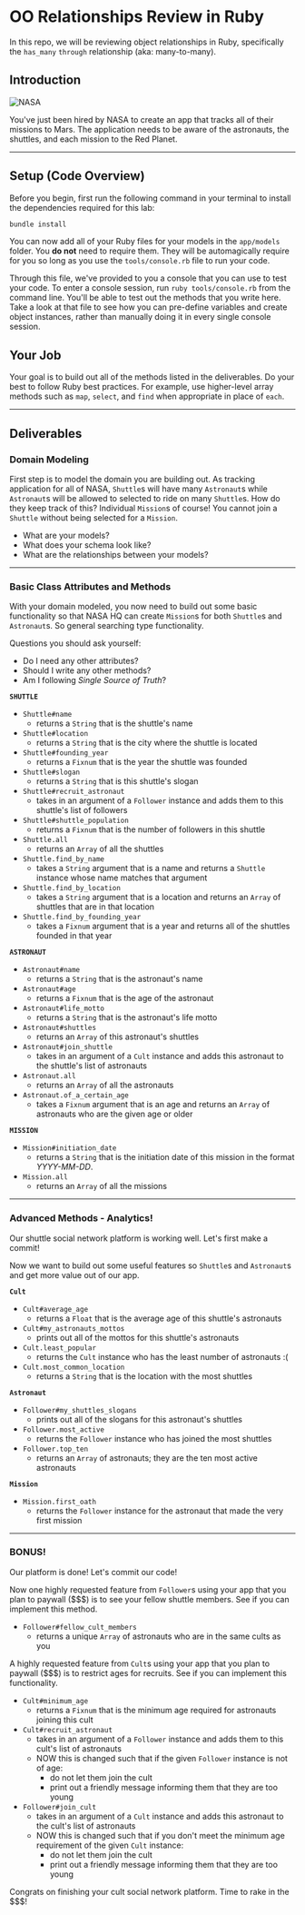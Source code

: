 
OO Relationships Review in Ruby
==============

In this repo, we will be reviewing object relationships in Ruby, specifically the `has_many` `through` relationship (aka: many-to-many).

## Introduction

![NASA](https://www.google.com/url?sa=i&source=images&cd=&ved=2ahUKEwiV4Mrm3vvjAhWjTt8KHY5ODvEQjRx6BAgBEAQ&url=https%3A%2F%2Fwww.nasa.gov%2Fpress-release%2Fnasa-administrator-statement-on-nasa-s-moon-to-mars-plans-fy-2020-budget&psig=AOvVaw0pbyEFOCTngtrCfHYfGwV3&ust=1565644598057072)

You've just been hired by NASA to create an app that tracks all of their missions to Mars. The application needs to be aware of the astronauts, the shuttles, and each mission to the Red Planet.

---

## Setup (Code Overview)

Before you begin, first run the following command in your terminal to install the dependencies required for this lab:

```sh
bundle install
```

You can now add all of your Ruby files for your models in the `app/models` folder. You **do not** need to require them. They will be automagically require for you so long as you use the `tools/console.rb` file to run your code.

Through this file, we've provided to you a console that you can use to test your code. To enter a console session, run `ruby tools/console.rb` from the command line. You'll be able to test out the methods that you write here. Take a look at that file to see how you can pre-define variables and create object instances, rather than manually doing it in every single console session.

## Your Job

Your goal is to build out all of the methods listed in the deliverables. Do your best to follow Ruby best practices. For example, use higher-level array methods such as `map`, `select`, and `find` when appropriate in place of `each`.

---

## Deliverables

### Domain Modeling

First step is to model the domain you are building out. As tracking application for all of NASA, `Shuttle`s will have many `Astronaut`s while `Astronaut`s will be allowed to selected to ride on many `Shuttle`s. How do they keep track of this? Individual `Mission`s of course! You cannot join a `Shuttle` without being selected for a `Mission`.

* What are your models?
* What does your schema look like?
* What are the relationships between your models?

---

### Basic Class Attributes and Methods

With your domain modeled, you now need to build out some basic functionality so that NASA HQ can create `Mission`s for both `Shuttle`s and `Astronaut`s. So general searching type functionality.

Questions you should ask yourself:

* Do I need any other attributes?
* Should I write any other methods?
* Am I following *Single Source of Truth*?

**`SHUTTLE`**

* `Shuttle#name`
  * returns a `String` that is the shuttle's name
* `Shuttle#location`
  * returns a `String` that is the city where the shuttle is located
* `Shuttle#founding_year`
  * returns a `Fixnum` that is the year the shuttle was founded
* `Shuttle#slogan`
  * returns a `String` that is this shuttle's slogan
* `Shuttle#recruit_astronaut`
  * takes in an argument of a `Follower` instance and adds them to this shuttle's list of followers
* `Shuttle#shuttle_population`
  * returns a `Fixnum` that is the number of followers in this shuttle
* `Shuttle.all`
  * returns an `Array` of all the shuttles
* `Shuttle.find_by_name`
  * takes a `String` argument that is a name and returns a `Shuttle` instance whose name matches that argument
* `Shuttle.find_by_location`
  * takes a `String` argument that is a location and returns an `Array` of shuttles that are in that location
* `Shuttle.find_by_founding_year`
  * takes a `Fixnum` argument that is a year and returns all of the shuttles founded in that year

**`ASTRONAUT`**

* `Astronaut#name`
  * returns a `String` that is the astronaut's name
* `Astronaut#age`
  * returns a `Fixnum` that is the age of the astronaut
* `Astronaut#life_motto`
  * returns a `String` that is the astronaut's life motto
* `Astronaut#shuttles`
  * returns an `Array` of this astronaut's shuttles
* `Astronaut#join_shuttle`
  * takes in an argument of a `Cult` instance and adds this astronaut to the shuttle's list of astronauts
* `Astronaut.all`
  * returns an `Array` of all the astronauts
* `Astronaut.of_a_certain_age`
  * takes a `Fixnum` argument that is an age and returns an `Array` of astronauts who are the given age or older

**`MISSION`**

* `Mission#initiation_date`
  * returns a `String` that is the initiation date of this mission in the format _YYYY-MM-DD_.
* `Mission.all`
  * returns an `Array` of all the missions

---

### Advanced Methods - Analytics!

Our shuttle social network platform is working well. Let's first make a commit!

Now we want to build out some useful features so `Shuttle`s and `Astronaut`s and get more value out of our app.

**`Cult`**

* `Cult#average_age`
  * returns a `Float` that is the average age of this shuttle's astronauts
* `Cult#my_astronauts_mottos`
  * prints out all of the mottos for this shuttle's astronauts
* `Cult.least_popular`
  * returns the `Cult` instance who has the least number of astronauts :(
* `Cult.most_common_location`
  * returns a `String` that is the location with the most shuttles

**`Astronaut`**

* `Follower#my_shuttles_slogans`
  * prints out all of the slogans for this astronaut's shuttles
* `Follower.most_active`
  * returns the `Follower` instance who has joined the most shuttles
* `Follower.top_ten`
  * returns an `Array` of astronauts; they are the ten most active astronauts

**`Mission`**

* `Mission.first_oath`
  * returns the `Follower` instance for the astronaut that made the very first mission

---

### BONUS!

Our platform is done! Let's commit our code!

Now one highly requested feature from `Follower`s using your app that you plan to paywall ($$$) is to see your fellow shuttle members. See if you can implement this method.

* `Follower#fellow_cult_members`
  * returns a unique `Array` of astronauts who are in the same cults as you

A highly requested feature from `Cult`s using your app that you plan to paywall ($$$) is to restrict ages for recruits. See if you can implement this functionality.

* `Cult#minimum_age`
  * returns a `Fixnum` that is the minimum age required for astronauts joining this cult
* `Cult#recruit_astronaut`
  * takes in an argument of a `Follower` instance and adds them to this cult's list of astronauts
  * NOW this is changed such that if the given `Follower` instance is not of age:
    * do not let them join the cult
    * print out a friendly message informing them that they are too young
* `Follower#join_cult`
  * takes in an argument of a `Cult` instance and adds this astronaut to the cult's list of astronauts
  * NOW this is changed such that if you don't meet the minimum age requirement of the given `Cult` instance:
    * do not let them join the cult
    * print out a friendly message informing them that they are too young

Congrats on finishing your cult social network platform. Time to rake in the $$$!
